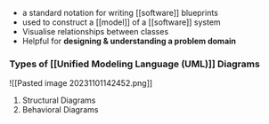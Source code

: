 - a standard notation for writing [[software]] blueprints
- used to construct a [[model]] of a [[software]] system
- Visualise relationships between classes
- Helpful for **designing & understanding a problem domain**

### Types of [[Unified Modeling Language (UML)]] Diagrams
![[Pasted image 20231101142452.png]]
1. Structural Diagrams
2. Behavioral Diagrams